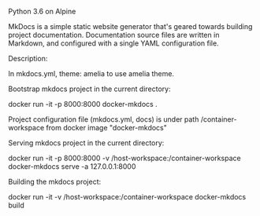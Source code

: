 Python 3.6 on Alpine

MkDocs is a simple static website generator that's geared towards building project documentation. Documentation source files are written in Markdown, and configured with a single YAML configuration file.

Description:

In mkdocs.yml, theme: amelia to use amelia theme.

Bootstrap mkdocs project in the current directory:

docker run -it -p 8000:8000 docker-mkdocs .

Project configuration file (mkdocs.yml, docs) is under path /container-workspace from docker image "docker-mkdocs"

Serving mkdocs project in the current directory:

docker run -it -p 8000:8000 -v /host-workspace:/container-workspace docker-mkdocs serve -a 127.0.0.1:8000

Building the mkdocs project:

docker run -it -v /host-workspace:/container-workspace docker-mkdocs build


